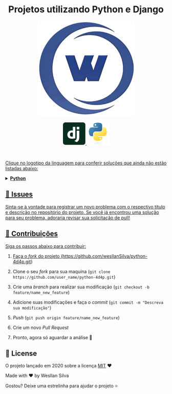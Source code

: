 <h1 align="center">Projetos utilizando Python e Django</h1>
 
<!--Banner session-->
<p align="center">
  <img src="./img/wstack-logo-sf.png" alt="Wstack" tittle="Wstack Solution" width="300" height="300">
</p>
 
<p align="center">

  <!-- Django -->
  <a href="https://github.com/wesllanSilva/python-4d4p//Django">
    <img src="./img/django-icon.svg" alt="Django" tittle="Django" width="70" height="70">
  </a>
  <!-- Python -->
  <a href="https://github.com/wesllanSilva/python-4d4p/blob/main/Python/Controle_Financeiro/README.md">
    <img src="./img/python.svg" alt="python" tittle="Python" width="70" height="70">
</p><br>

Clique no logotipo da linguagem para conferir soluções que ainda não estão listadas abaixo:

<!-- Python -->
<details>
    <summary><strong>Python</strong></summary>
    <br />
    <div align="left">
        <!-- Projetos com Python Puro -->
        <table border=1>
            <tr>
                <th colspan="3"><a href="https://github.com/wesllanSilva/python-4d4p/tree/main/Python/Controle_Financeiro">Projetos com Python Puro</a></th>
            </tr>
            <tr>
                <th colspan="3"> Python (Controle financeiro)</th>
            </tr>
            <tr>
                <th>Projeto</th>
                <th>Solução</th>
                <th>Status</th>
            </tr>
            <tr>
                <td>Criando um Sistema de Controle financeiro com Python</td>
                <td><a href="https://github.com/wesllanSilva/python-4d4p/blob/main/Python/Controle_Financeiro/README.md">Código</a></td>
                <td align="center">✔️</td>
            </tr>
            <tr>
                <td>Testes Com Python</td>
                <td><a href="https://github.com/wesllanSilva/python-4d4p/blob/main/Python/Teste/README.md">Código</a></td>
                <td align="center">✔️</td>
            </tr>                
        </table>                   
    </div>
</details>


## 🐛 Issues

Sinta-se à vontade para registrar um novo problema com o respectivo título e descrição no repositório do projeto. Se você já encontrou uma solução para seu problema, adoraria revisar sua solicitação de pull!

## 🤝 Contribuições

Siga os passos abaixo para contribuir:

1. Faça o *fork* do projeto (<https://github.com/wesllanSilva/python-4d4p.git>)

2. Clone o seu *fork* para sua maquína (`git clone https://github.com/user_name/python-4d4p.git`)

3. Crie uma *branch* para realizar sua modificação (`git checkout -b feature/name_new_feature`)

4. Adicione suas modificações e faça o *commit* (`git commit -m "Descreva sua modificação"`)

5. *Push* (`git push origin feature/name_new_feature`)

6. Crie um novo *Pull Request*

7. Pronto, agora só aguardar a análise 🚀 

## 📜 License

O projeto lançado em 2020 sobre a licença [MIT](./LICENSE) ❤️ 

Made with ♥ by Wesllan Silva

Gostou? Deixe uma estrelinha para ajudar o projeto ⭐
